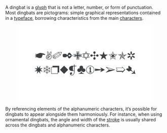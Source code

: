 
A dingbat is a [glyph](/glossary/glyph) that is not a letter, number, or form of punctuation. Most dingbats are pictograms: simple graphical representations contained in a [typeface](/glossary/typeface), borrowing characteristics from the main [characters](/glossary/character).

<figure>

![A montage of dingbat characters.](images/thumbnail.svg)

</figure>

By referencing elements of the alphanumeric characters, it’s possible for dingbats to appear alongside them harmoniously. For instance, when using ornamental dingbats, the angle and width of the [stroke](/glossary/stroke) is usually shared across the dingbats and alphanumeric characters.
